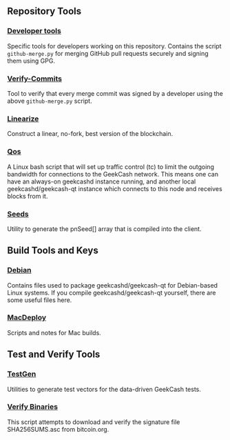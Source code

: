 Repository Tools
---------------------

### [Developer tools](/contrib/devtools) ###
Specific tools for developers working on this repository.
Contains the script `github-merge.py` for merging GitHub pull requests securely and signing them using GPG.

### [Verify-Commits](/contrib/verify-commits) ###
Tool to verify that every merge commit was signed by a developer using the above `github-merge.py` script.

### [Linearize](/contrib/linearize) ###
Construct a linear, no-fork, best version of the blockchain.

### [Qos](/contrib/qos) ###

A Linux bash script that will set up traffic control (tc) to limit the outgoing bandwidth for connections to the GeekCash network. This means one can have an always-on geekcashd instance running, and another local geekcashd/geekcash-qt instance which connects to this node and receives blocks from it.

### [Seeds](/contrib/seeds) ###
Utility to generate the pnSeed[] array that is compiled into the client.

Build Tools and Keys
---------------------

### [Debian](/contrib/debian) ###
Contains files used to package geekcashd/geekcash-qt
for Debian-based Linux systems. If you compile geekcashd/geekcash-qt yourself, there are some useful files here.

### [MacDeploy](/contrib/macdeploy) ###
Scripts and notes for Mac builds. 

Test and Verify Tools 
---------------------

### [TestGen](/contrib/testgen) ###
Utilities to generate test vectors for the data-driven GeekCash tests.

### [Verify Binaries](/contrib/verifybinaries) ###
This script attempts to download and verify the signature file SHA256SUMS.asc from bitcoin.org.
